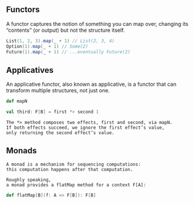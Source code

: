 ## Functors

A functor captures the notion of something you can map over, changing its
“contents” (or output) but not the structure itself.

```scala
List(1, 2, 3).map(_ + 1) // List(2, 3, 4)
Option(1).map(_ + 1) // Some(2)
Future(1).map(_ + 1) // ...eventually Future(2)
```

## Applicatives

An applicative functor, also known as applicative,
is a functor that can transform multiple structures, not just one.

```scala
def mapN
```

```scala
val third: F[B] = first *> second 1
```
```
The *> method composes two effects, first and second, via mapN.
If both effects succeed, we ignore the first effect’s value,
only returning the second effect’s value.
```

## Monads

```
A monad is a mechanism for sequencing computations:
this computation happens after that computation.

Roughly speaking,
a monad provides a flatMap method for a context F[A]:
```

```scala
def flatMap[B](f: A => F[B]): F[B]
```
